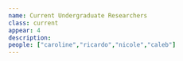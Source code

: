 ```yaml
---
name: Current Undergraduate Researchers
class: current
appear: 4
description: 
people: ["caroline","ricardo","nicole","caleb"]
---
```


